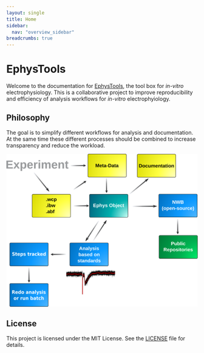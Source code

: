 ```yaml
---
layout: single
title: Home
sidebar:
  nav: "overview_sidebar"
breadcrumbs: true
---
```


# EphysTools

Welcome to the documentation for [EphysTools](https://github.com/danielparthier/EphysTools), the tool box for *in-vitro* electrophysiology. This is a collaborative project to improve reproducibility and efficiency of analysis workflows for *in-vitro* electrophyiology.

## Philosophy

The goal is to simplify different workflows for analysis and documentation. At the same time these different processes should be combined to increase transparency and reduce the workload.

![Scheme of EphysTools](/img/scheme1.png)

## License

This project is licensed under the MIT License. See the [LICENSE](LICENSE.md) file for details.